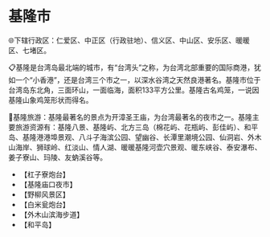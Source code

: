 # 基隆市  
🌐下辖行政区：仁爱区、中正区（行政驻地）、信义区、中山区、安乐区、暖暖区、七堵区。  

📋基隆是台湾岛最北端的城市，有“台湾头”之称，为台湾北部重要的国际商港，犹如一个“小香港”，还是台湾三个市之一，以深水谷湾之天然良港著名。基隆市位于台湾岛东北角，三面环山，一面临海，面积133平方公里。基隆古名鸡笼，一说因基隆山象鸡笼形状而得名。  

🧭基隆旅游：基隆最著名的景点为开漳圣王庙，为台湾最著名的夜市之一。基隆主要旅游资源有：基隆八景、基隆屿、北方三岛（棉花屿、花瓶屿、彭佳屿）、和平岛、基隆港港埠景观、八斗子海滨公园、望幽谷、长潭里潮境公园、仙洞岩、外木山海岸、狮球岭、红淡山、情人湖、暖暖基隆河壶穴景观、暖东峡谷、泰安瀑布、姜子寮山、玛陵、友蚋溪谷等。  

* 【杠子寮炮台】  
* 【基隆庙口夜市】  
* 【野柳风景区】  
* 【白米瓮炮台】  
* 【外木山滨海步道】  
* 【和平岛】  
